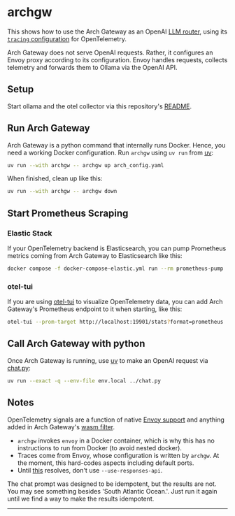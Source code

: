 # archgw

This shows how to use the Arch Gateway as an OpenAI [LLM router][docs], using
its [`tracing` configuration][config] for OpenTelemetry.

Arch Gateway does not serve OpenAI requests. Rather, it configures an Envoy
proxy according to its configuration. Envoy handles requests, collects
telemetry and forwards them to Ollama via the OpenAI API.

## Setup

Start ollama and the otel collector via this repository's [README](../../README.md).

## Run Arch Gateway

Arch Gateway is a python command that internally runs Docker. Hence, you need a
working Docker configuration. Run `archgw` using `uv run` from [uv][uv]:

```bash
uv run --with archgw -- archgw up arch_config.yaml
```

When finished, clean up like this:

```bash
uv run --with archgw -- archgw down
```

## Start Prometheus Scraping

### Elastic Stack

If your OpenTelemetry backend is Elasticsearch, you can pump Prometheus metrics
coming from Arch Gateway to Elasticsearch like this:

```bash
docker compose -f docker-compose-elastic.yml run --rm prometheus-pump
```

### otel-tui

If you are using [otel-tui][otel-tui] to visualize OpenTelemetry data, you can
add Arch Gateway's Prometheus endpoint to it when starting, like this:

```bash
otel-tui --prom-target http://localhost:19901/stats?format=prometheus
```

## Call Arch Gateway with python

Once Arch Gateway is running, use [uv][uv] to make an OpenAI request via
[chat.py](../chat.py):

```bash
uv run --exact -q --env-file env.local ../chat.py
```

## Notes

OpenTelemetry signals are a function of native [Envoy support][envoy-otel]
and anything added in Arch Gateway's [wasm filter][archgw-wasm].

* `archgw` invokes `envoy` in a Docker container, which is why this has no
  instructions to run from Docker (to avoid nested docker).
* Traces come from Envoy, whose configuration is written by `archgw`. At the
  moment, this hard-codes aspects including default ports.
* Until [this][openai-responses] resolves, don't use `--use-responses-api`.

The chat prompt was designed to be idempotent, but the results are not. You may
see something besides 'South Atlantic Ocean.'.
Just run it again until we find a way to make the results idempotent.

---
[docs]: https://github.com/katanemo/archgw?tab=readme-ov-file#use-arch-gateway-as-llm-router
[config]: https://docs.archgw.com/guides/observability/tracing.html
[envoy-otel]: https://www.envoyproxy.io/docs/envoy/latest/api-v3/config/trace/v3/opentelemetry.proto#extension-envoy-tracers-opentelemetry
[archgw-wasm]: https://github.com/katanemo/archgw/blob/main/arch/README.md
[uv]: https://docs.astral.sh/uv/getting-started/installation/
[openai-responses]: https://github.com/katanemo/archgw/issues/476
[otel-tui]: https://github.com/ymtdzzz/otel-tui
